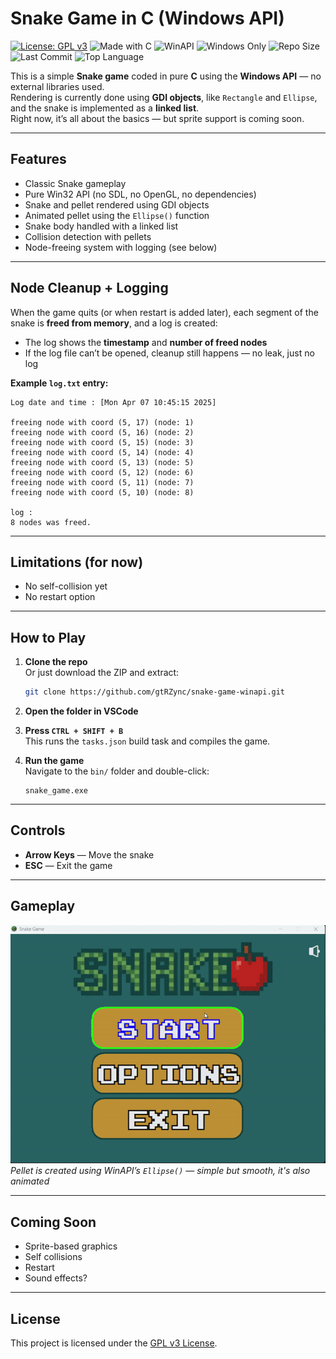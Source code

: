 # Snake Game in C (Windows API)

[![License: GPL v3](https://img.shields.io/badge/License-GPLv3-brightgreen.svg)](LICENSE)
![Made with C](https://img.shields.io/badge/Made%20with-C-00599C.svg)
![WinAPI](https://img.shields.io/badge/WinAPI-Native-blue.svg)
![Windows Only](https://img.shields.io/badge/Windows-Only-red.svg?logo=windows&logoColor=white)
![Repo Size](https://img.shields.io/github/repo-size/gtrZync/snake-game-winapi?color=orange)
![Last Commit](https://img.shields.io/github/last-commit/gtrZync/snake-game-winapi?color=ff69b4)
![Top Language](https://img.shields.io/github/languages/top/gtrZync/snake-game-winapi?color=gold)




This is a simple **Snake game** coded in pure **C** using the **Windows API** — no external libraries used.  
Rendering is currently done using **GDI objects**, like `Rectangle` and `Ellipse`, and the snake is implemented as a **linked list**.  
Right now, it’s all about the basics — but sprite support is coming soon.

---

## Features

- Classic Snake gameplay
- Pure Win32 API (no SDL, no OpenGL, no dependencies)
- Snake and pellet rendered using GDI objects
- Animated pellet using the `Ellipse()` function
- Snake body handled with a linked list
- Collision detection with pellets
- Node-freeing system with logging (see below)

---

## Node Cleanup + Logging

When the game quits (or when restart is added later), each segment of the snake is **freed from memory**, and a log is created:

- The log shows the **timestamp** and **number of freed nodes**
- If the log file can’t be opened, cleanup still happens — no leak, just no log

**Example `log.txt` entry:**
```
Log date and time : [Mon Apr 07 10:45:15 2025]

freeing node with coord (5, 17) (node: 1)
freeing node with coord (5, 16) (node: 2)
freeing node with coord (5, 15) (node: 3)
freeing node with coord (5, 14) (node: 4)
freeing node with coord (5, 13) (node: 5)
freeing node with coord (5, 12) (node: 6)
freeing node with coord (5, 11) (node: 7)
freeing node with coord (5, 10) (node: 8)

log :
8 nodes was freed.
```

---

## Limitations (for now)

- No self-collision yet
- No restart option

---

## How to Play

1. **Clone the repo**  
   Or just download the ZIP and extract:
   ```bash
   git clone https://github.com/gtRZync/snake-game-winapi.git
   ```

2. **Open the folder in VSCode**

3. **Press `CTRL + SHIFT + B`**  
   This runs the `tasks.json` build task and compiles the game.

4. **Run the game**  
   Navigate to the `bin/` folder and double-click:
   ```
   snake_game.exe
   ```

---

## Controls

- **Arrow Keys** — Move the snake
- **ESC** — Exit the game

---

## Gameplay

![Snake Game](resources/assets/screenshots/gameplay_v2.gif)  
*Pellet is created using WinAPI’s `Ellipse()` — simple but smooth, it's also animated*

---

## Coming Soon

- Sprite-based graphics
- Self collisions
- Restart
- Sound effects?

---

## License

This project is licensed under the [GPL v3 License](LICENSE).